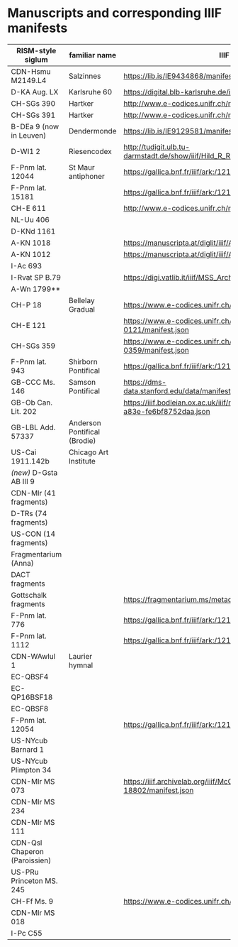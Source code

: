 # Manuscripts and corresponding IIIF manifests

| RISM-style siglum             | familiar name                | IIIF manifest                                                                           |
|-------------------------------|------------------------------|-----------------------------------------------------------------------------------------|
| CDN-Hsmu M2149.L4             | Salzinnes                    | https://lib.is/IE9434868/manifest                                                       |
| D-KA Aug. LX                  | Karlsruhe 60                 | https://digital.blb-karlsruhe.de/i3f/v20/1253122/manifest                               |
| CH-SGs 390                    | Hartker                      | http://www.e-codices.unifr.ch/metadata/iiif/csg-0390/manifest.json                      |
| CH-SGs 391                    | Hartker                      | http://www.e-codices.unifr.ch/metadata/iiif/csg-0391/manifest.json                      |
| B-DEa 9 (now in Leuven)       | Dendermonde                  | https://lib.is/IE9129581/manifest                                                       |
| D-WI1 2                       | Riesencodex                  | http://tudigit.ulb.tu-darmstadt.de/show/iiif/Hild_R_Riesencodex/manifest.json           |
| F-Pnm lat. 12044              | St Maur antiphoner           | https://gallica.bnf.fr/iiif/ark:/12148/btv1b6000531z/manifest.json                      |
| F-Pnm lat. 15181              |                              | https://gallica.bnf.fr/iiif/ark:/12148/btv1b8447768b/manifest.json                      |
| CH-E 611                      |                              | http://www.e-codices.unifr.ch/metadata/iiif/sbe-0611/manifest.json                      |
| NL-Uu 406                     |                              |                                                                                         |
| D-KNd 1161                    |                              |                                                                                         |
| A-KN 1018                     |                              | https://manuscripta.at/diglit/iiif/AT5000-1018/manifest.json                            |
| A-KN 1012                     |                              | https://manuscripta.at/diglit/iiif/AT5000-1012/manifest.json                            |
| I-Ac 693                      |                              |                                                                                         |
| I-Rvat SP B.79                |                              | https://digi.vatlib.it/iiif/MSS_Arch.Cap.S.Pietro.B.79/manifest.json                    |
| A-Wn 1799**                   |                              |                                                                                         |
| CH-P 18                       | Bellelay Gradual             | https://www.e-codices.unifr.ch/metadata/iiif/bcj-0018/manifest.json                     |
| CH-E 121                      |                              | https://www.e-codices.unifr.ch/metadata/iiif/sbe-0121/manifest.json                     |
| CH-SGs 359                    |                              | https://www.e-codices.unifr.ch/metadata/iiif/csg-0359/manifest.json                     |
| F-Pnm lat. 943                | Shirborn Pontifical          | https://gallica.bnf.fr/iiif/ark:/12148/btv1b6001165p/manifest.json                      |
| GB-CCC Ms. 146                | Samson Pontifical            | https://dms-data.stanford.edu/data/manifests/Parker/wy783rb3141/manifest.json           |
| GB-Ob Can. Lit. 202	          |  					             		   | https://iiif.bodleian.ox.ac.uk/iiif/manifest/8e4ae570-9fab-40b4-a83e-fe6bf8752daa.json  |
| GB-LBL Add. 57337             | Anderson Pontifical (Brodie) |                                                                                         |
| US-Cai 1911.142b              | Chicago Art Institute        |                                                                                         |
| *(new)* D-Gsta AB III 9       |                              |                                                                                         |
| CDN-Mlr (41 fragments)        |                              |                                                                                         |
| D-TRs (74 fragments)          |                              |                                                                                         |
| US-CON (14 fragments)         |                              |                                                                                         |
| Fragmentarium (Anna)          |                              |                                                                                         |
| DACT fragments                |                              |                                                                                         |
| Gottschalk fragments          |                              | https://fragmentarium.ms/metadata/iiif/F-75ud/manifest.json                             |
| F-Pnm lat. 776                |                              | https://gallica.bnf.fr/iiif/ark:/12148/btv1b84546727/manifest.json                      |
| F-Pnm lat. 1112               |                              | https://gallica.bnf.fr/iiif/ark:/12148/btv1b6000450z/manifest.json                      |
| CDN-WAwlul 1                  | Laurier hymnal               |                                                                                         |
| EC-QBSF4                      |                              |                                                                                         |
| EC-QP16BSF18                  |                              |                                                                                         |
| EC-QBSF8                      |                              |                                                                                         |
| F-Pnm lat. 12054              |                              | https://gallica.bnf.fr/iiif/ark:/12148/btv1b8422976g/manifest.json                      |
| US-NYcub Barnard 1            |                              |                                                                                         |
| US-NYcub Plimpton 34          |                              |                                                                                         |
| CDN-Mlr MS 073                |                              | https://iiif.archivelab.org/iiif/McGillLibrary-rbsc_ms-medieval-073-18802/manifest.json |
| CDN-Mlr MS 234                |                              |                                                                                         |
| CDN-Mlr MS 111                |                              |                                                                                         |
| CDN-Qsl Chaperon (Paroissien) |                              |                                                                                         |
| US-PRu Princeton MS. 245      |                              |                                                                                         |
| CH-Ff Ms. 9                   |                              | https://www.e-codices.unifr.ch/metadata/iiif/fcc-0009/manifest.json                     |
| CDN-Mlr MS 018                |                              |                                                                                         |
| I-Pc C55                      |                              |                                                                                         |
